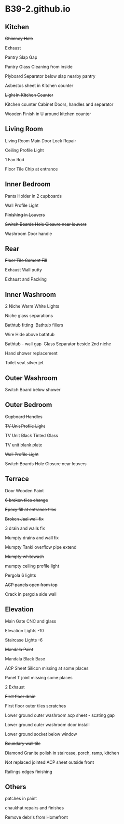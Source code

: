 # B39-2.github.io

## Kitchen
~~Chimney Hole~~

Exhaust

Pantry Slap Gap

Pantry Glass Cleaning from inside

Plyboard Separator below slap nearby pantry

Asbestos sheet in Kitchen counter

~~Light in Kitchen Counter~~

Kitchen counter Cabinet Doors, handles and separator

Wooden Finish in U around kitchen counter


## Living Room

Living Room Main Door Lock Repair

Ceiling Profile Light

1 Fan Rod 

Floor Tile Chip at entrance


## Inner Bedroom

Pants Holder in 2 cupboards

Wall Profile Light

~~Finishing in Louvers~~

~~Switch Boards Hole Closure near louvers~~

Washroom Door handle



## Rear

~~Floor Tile Cement Fill~~

Exhaust Wall putty

Exhaust and Packing


## Inner Washroom

2 Niche Warm White Lights

Niche glass separations

Bathtub fitting 
Bathtub fillers

Wire Hide above bathtub

Bathtub - wall gap 
Glass Separator beside 2nd niche

Hand shower replacement

Toilet seat silver jet


## Outer Washroom

Switch Board below shower


## Outer Bedroom

~~Cupboard Handles~~

~~TV Unit Profile Light~~

TV Unit Black Tinted Glass

TV unit blank plate

~~Wall Profile Light~~

~~Switch Boards Hole Closure near louvers~~


## Terrace

Door Wooden Paint

~~6 broken tiles change~~

~~Epoxy fill at entrance tiles~~

~~Broken Jaal wall fix~~

3 drain and walls fix

Mumpty drains and wall fix

Mumpty Tanki overflow pipe extend

~~Mumpty whitewash~~

mumpty ceiling profile light

Pergola 6 lights

~~ACP panels open from top~~

Crack in pergola side wall



## Elevation

Main Gate CNC and glass

Elevation Lights -10

Staircase Lights -6

~~Mandala Paint~~

Mandala Black Base

ACP Sheet Silicon missing at some places

Panel T joint missing some places

2 Exhaust

~~First floor drain~~

First floor outer tiles scratches

Lower ground outer washroom acp sheet - scating gap

Lower ground outer washroom door install

Lower ground socket below window

~~Boundary wall tile~~

Diamond Granite polish in staircase, porch, ramp, kitchen

Not replaced jointed ACP sheet outside front

Railings edges finishing 



## Others

patches in paint

chaukhat repairs and finishes

Remove debris from Homefront